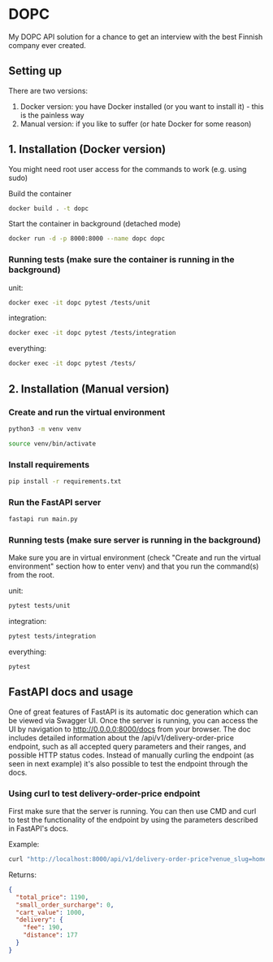 # DOPC

My DOPC API solution for a chance to get an interview with the best Finnish company ever created.

## Setting up

There are two versions:

1. Docker version: you have Docker installed (or you want to install it) - this is the painless way
2. Manual version: if you like to suffer (or hate Docker for some reason)

## 1. Installation (Docker version)

You might need root user access for the commands to work (e.g. using sudo)

Build the container

```bash
docker build . -t dopc
```

Start the container in background (detached mode)

```bash
docker run -d -p 8000:8000 --name dopc dopc
```

### Running tests (make sure the container is running in the background)

unit:

```bash
docker exec -it dopc pytest /tests/unit
```

integration:

```bash
docker exec -it dopc pytest /tests/integration
```

everything:

```bash
docker exec -it dopc pytest /tests/
```

## 2. Installation (Manual version)

### Create and run the virtual environment

```bash
python3 -m venv venv
```

```bash
source venv/bin/activate
```

### Install requirements

```bash
pip install -r requirements.txt
```

### Run the FastAPI server

```bash
fastapi run main.py
```

### Running tests (make sure server is running in the background)

Make sure you are in virtual environment (check "Create and run the virtual environment" section how to enter venv) and that you run the command(s) from the root.

unit:

```bash
pytest tests/unit
```

integration:

```bash
pytest tests/integration
```

everything:

```bash
pytest
```

## FastAPI docs and usage

One of great features of FastAPI is its automatic doc generation which can be viewed via Swagger UI. Once the server is running, you can access the UI by navigation to http://0.0.0.0:8000/docs from your browser. The doc includes detailed information about the /api/v1/delivery-order-price endpoint, such as all accepted query parameters and their ranges, and possible HTTP status codes. Instead of manually curling the endpoint (as seen in next example) it's also possible to test the endpoint through the docs.

### Using curl to test delivery-order-price endpoint

First make sure that the server is running. You can then use CMD and curl to test the functionality of the endpoint by using the parameters described in FastAPI's docs.

Example:

```bash
curl "http://localhost:8000/api/v1/delivery-order-price?venue_slug=home-assignment-venue-helsinki&cart_value=1000&user_lat=60.17094&user_lon=24.93087"
```

Returns:

```json
{
  "total_price": 1190,
  "small_order_surcharge": 0,
  "cart_value": 1000,
  "delivery": {
    "fee": 190,
    "distance": 177
  }
}
```
